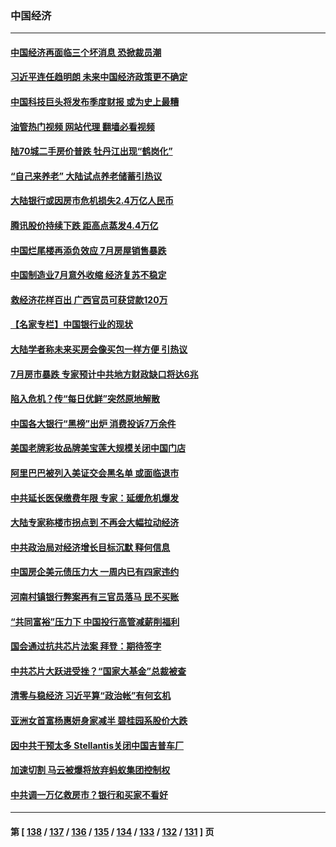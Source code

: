 ### 中国经济
---
#### [中国经济再面临三个坏消息 恐掀裁员潮](../../pages/ncid283/n13793393.md?08020045) 
#### [习近平连任趋明朗 未来中国经济政策更不确定](../../pages/ncid283/n13793349.md?08020045) 
#### [中国科技巨头将发布季度财报 或为史上最糟](../../pages/ncid283/n13793131.md?08020045) 
#### [油管热门视频 网站代理 翻墙必看视频](http://209.222.30.114:81/youtube.html?08020045)
#### [陆70城二手房价普跌 牡丹江出现“鹤岗化”](../../pages/ncid283/n13793013.md?08020045) 
#### [“自己来养老” 大陆试点养老储蓄引热议](../../pages/ncid283/n13792981.md?08020045) 
#### [大陆银行或因房市危机损失2.4万亿人民币](../../pages/ncid283/n13792911.md?08020045) 
#### [腾讯股价持续下跌 距高点蒸发4.4万亿](../../pages/ncid283/n13792791.md?08020045) 
#### [中国烂尾楼再添负效应 7月房屋销售暴跌](../../pages/ncid283/n13792762.md?08020045) 
#### [中国制造业7月意外收缩 经济复苏不稳定](../../pages/ncid283/n13792690.md?08020045) 
#### [救经济花样百出 广西官员可获贷款120万](../../pages/ncid283/n13792401.md?08020045) 
#### [【名家专栏】中国银行业的现状](../../pages/ncid283/n13792249.md?08020045) 
#### [大陆学者称未来买房会像买包一样方便 引热议](../../pages/ncid283/n13792227.md?08020045) 
#### [7月房市暴跌 专家预计中共地方财政缺口将达6兆](../../pages/ncid283/n13792099.md?08020045) 
#### [陷入危机？传“每日优鲜”突然原地解散](../../pages/ncid283/n13791586.md?08020045) 
#### [中国各大银行“黑榜”出炉 消费投诉7万余件](../../pages/ncid283/n13791921.md?08020045) 
#### [美国老牌彩妆品牌美宝莲大规模关闭中国门店](../../pages/ncid283/n13791874.md?08020045) 
#### [阿里巴巴被列入美证交会黑名单 或面临退市](../../pages/ncid283/n13791857.md?08020045) 
#### [中共延长医保缴费年限 专家：延缓危机爆发](../../pages/ncid283/n13791859.md?08020045) 
#### [大陆专家称楼市拐点到 不再会大幅拉动经济](../../pages/ncid283/n13791687.md?08020045) 
#### [中共政治局对经济增长目标沉默 释何信息](../../pages/ncid283/n13791813.md?08020045) 
#### [中国房企美元债压力大 一周内已有四家违约](../../pages/ncid283/n13791848.md?08020045) 
#### [河南村镇银行弊案再有三官员落马 民不买账](../../pages/ncid283/n13791810.md?08020045) 
#### [“共同富裕”压力下 中国投行高管减薪削福利](../../pages/ncid283/n13791622.md?08020045) 
#### [国会通过抗共芯片法案 拜登：期待签字](../../pages/ncid283/n13791153.md?08020045) 
#### [中共芯片大跃进受挫？“国家大基金”总裁被查](../../pages/ncid283/n13791165.md?08020045) 
#### [清零与稳经济 习近平算“政治帐”有何玄机](../../pages/ncid283/n13791075.md?08020045) 
#### [亚洲女首富杨惠妍身家减半 碧桂园系股价大跌](../../pages/ncid283/n13790943.md?08020045) 
#### [因中共干预太多 Stellantis关闭中国吉普车厂](../../pages/ncid283/n13791107.md?08020045) 
#### [加速切割 马云被爆将放弃蚂蚁集团控制权](../../pages/ncid283/n13791088.md?08020045) 
#### [中共调一万亿救房市？银行和买家不看好](../../pages/ncid283/n13790959.md?08020045) 

---
#### 第 [ [138](./138.md?08020045) / [137](./137.md?08020045) / [136](./136.md?08020045) / [135](./135.md?08020045) / [134](./134.md?08020045) / [133](./133.md?08020045) / [132](./132.md?08020045) / [131](./131.md?08020045) ] 页

